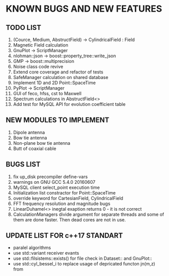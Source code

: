KNOWN BUGS AND NEW FEATURES
======

TODO LIST
------

01. (Cource, Medium, AbstructField) -> CylindricalField<Space> : Field<Space>
02. Magnetic Field calculation
03. GnuPlot -> ScriptManager<GnuPlot>
04. nlohman::json -> boost::property_tree::write_json
05. GMP -> boost::multiprecision
06. Noise class code revive
07. Extend core coverage and refactor of tests
08. SafeManager calculation on shared database
09. Implement 1D and 2D Point::SpaceTime<System>
10. PyPlot -> ScriptManager<PyPlot>
11. GUI of feco, hfss, cst to Maxwell
12. Spectrum calculations in AbstructField<>
13. Add test for MySQL API for evolution coefficient table

NEW MODULES TO IMPLEMENT
------

1. Dipole antenna
2. Bow tie antenna
3. Non-plane bow tie antenna
4. Butt of coaxial cable

BUGS LIST
------

1. fix up_disk precompiler define-vars
2. warnings on GNU GCC 5.4.0 20160607
3. MySQL client select_point execution time
4. Initialization list constractor for Point::SpaceTime<System>
5. override keyword for CartesianField, CylindricalField
6. FFT frequency resolution and magnitude bugs
7. LinearDuhamel<> inegtal exaption returns 0 - it is not correct
8. CalculationManagers divide argument for separate threads and some of them are done faster. Then dead cores are not in use.

UPDATE LIST FOR c++17 STANDART
------

- paralel algorithms
- use std::variant receiver evants
- use std::filsistems::exists() for file check in Dataset:: and GnuPlot::
- use std::cyl_bessel_i to replace usage of depricated functon jn(m,z) from <cmath>
